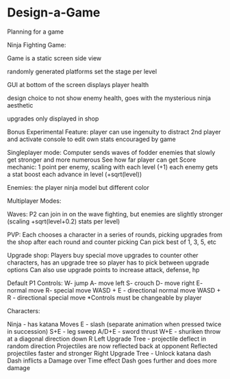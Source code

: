 # Design-a-Game
Planning for a game
 
Ninja Fighting Game:

Game is a static screen side view

randomly generated platforms set the stage per level

GUI at bottom of the screen displays player health

design choice to not show enemy health, goes with the mysterious ninja aesthetic

upgrades only displayed in shop
      
Bonus Experimental Feature:
player can use ingenuity to distract 2nd player and activate console to edit own stats
encouraged by game

Singleplayer mode:
Computer sends waves of fodder enemies that slowly get stronger and more numerous
See how far player can get
Score mechanic: 1 point per enemy, scaling with each level (+1)
each enemy gets a stat boost each advance in level (+sqrt(level))

Enemies:
the player ninja model but different color

Multiplayer Modes:

Waves:
P2 can join in on the wave fighting, but enemies are slightly stronger (scaling +sqrt(level+0.2) stats per level)

PVP:
Each chooses a character in a series of rounds, picking upgrades from the shop after each round and counter picking
Can pick best of 1, 3, 5, etc

Upgrade shop:
Players buy special move upgrades to counter other characters, has an upgrade tree so player has to pick between upgrade options
Can also use upgrade points to increase attack, defense, hp

Default P1 Controls:
W- jump
A- move left
S- crouch
D- move right
E- normal move
R- special move
WASD + E - directional normal move
WASD + R - directional special move
*Controls must be changeable by player


Characters:

Ninja - has katana
Moves
E - slash (separate animation when pressed twice in succession)
S+E - leg sweep
A/D+E - sword thrust
W+E - shuriken throw at a diagonal direction down
R
Left Upgrade Tree - projectile deflect in random direction
Projectiles are now reflected back at opponent
Reflected projectiles faster and stronger
Right Upgrade Tree - Unlock katana dash
Dash inflicts a Damage over Time effect
Dash goes further and does more damage

